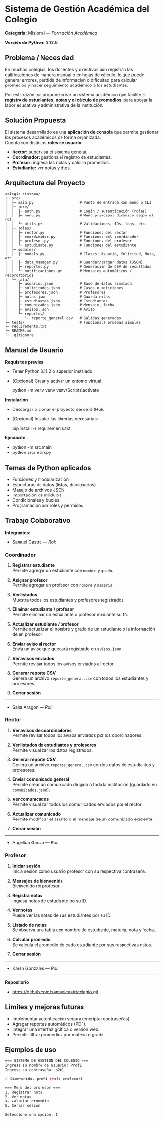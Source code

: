 # Sistema de Gestión Académica del Colegio

**Categoría:** Misional — *Formación Académica* 

**Versión de Python:** 3.13.9  

## Problema / Necesidad
En muchos colegios, los docentes y directivos aún registran las calificaciones de manera manual o en hojas de cálculo, lo que puede generar errores, pérdida de información o dificultad para calcular promedios y hacer seguimiento académico a los estudiantes.

Por esta razón, se propone crear un sistema académico que facilite el **registro de estudiantes, notas y el cálculo de promedios**, para apoyar la labor educativa y administrativa de la institución.



## Solución Propuesta
El sistema desarrollado es una **aplicación de consola** que permite gestionar los procesos académicos de forma organizada.  
Cuenta con distintos **roles de usuario**:
- **Rector:** supervisa el sistema general.  
- **Coordinador:** gestiona el registro de estudiantes.  
- **Profesor:** ingresa las notas y calcula promedios.
- **Estudiante:** ver notas y dtos.



##  Arquitectura del Proyecto
```
colegio-sistema/
├─ src/
│  ├─ main.py                     # Punto de entrada con menú o CLI
│  ├─ core/
│  │  ├─ auth.py                  # Login / autenticación (roles)
│  │  ├─ menu.py                  # Menú principal dinámico según el rol
│  │  └─ utils.py                 # Validaciones, IDs, logs, etc.
│  ├─ roles/
│  │  ├─ rector.py                # Funciones del rector
│  │  ├─ coordinador.py           # Funciones del coordinador
│  │  ├─ profesor.py              # Funciones del profesor
│  │  └─ estudiante.py            # Funciones del estudiante
│  ├─ modules/
│  │  ├─ models.py                # Clases: Usuario, Solicitud, Nota, etc.
│  │  ├─ data_manager.py          # Guardar/cargar datos (JSON)
│  │  ├─ reportes.py              # Generación de CSV de resultados
│  │  └─ notificaciones.py        # Mensajes automáticos / recordatorios
│  └─ data/
│     ├─ usuarios.json            # Base de datos simulada
│     ├─ solicitudes.json         # Casos o peticiones
│     ├─ profesores.json          # Profesores
|     ├─ notas.json               # Guarda notas
|     ├─ estudiantes.json         # Estudiantes
|     ├─ comunicados.json         # Mensaje, fecha
|     ├─ avisos.json              # Aviso
│     └─ reportes/
│        └─ reporte_general.csv   # Salidas generadas
├─ tests/                         # (opcional) pruebas simples
├─ requirements.txt
├─ README.md
└─ .gitignore

```


## Manual de Usuario
**Requisitos previos**
- Tener Python 3.11.2 o superior instalado.
- (Opcional) Crear y activar un entorno virtual:
  
  python -m venv venv
  venv\Scripts\activate
  
**Instalación**
- Descargar o clonar el proyecto desde GitHub.
- (Opcional) Instalar las librerías necesarias:
  
  pip install -r requirements.txt

**Ejecución**
- python -m src.main
- python src/main.py



## Temas de Python aplicados
- Funciones y modularización
- Estructuras de datos (listas, diccionarios)
- Manejo de archivos JSON
- Importación de módulos
- Condicionales y bucles
- Programación por roles y permisos



## Trabajo Colaborativo
**Integrantes:**

- Samuel Castro — *Rol:* 
### Coordinador
1. **Registrar estudiante**  
   Permite agregar un estudiante con `nombre` y `grado`.

2. **Asignar profesor**  
   Permite agregar un profesor con `nombre` y `materia`.

3. **Ver listados**  
   Muestra todos los estudiantes y profesores registrados.

4. **Eliminar estudiante / profesor**  
   Permite eliminar un estudiante o profesor mediante su `ID`.

5. **Actualizar estudiante / profesor**  
   Permite actualizar el nombre y grado de un estudiante o la información de un profesor.

6. **Enviar aviso al rector**  
   Envía un aviso que quedará registrado en `avisos.json`.

7. **Ver avisos enviados**  
   Permite revisar todos los avisos enviados al rector.

8. **Generar reporte CSV**  
   Genera un archivo `reporte_general.csv` con todos los estudiantes y profesores.

9. **Cerrar sesión**

---

- Saira Aragon — *Rol:*
### Rector

1. **Ver avisos de coordinadores**  
   Permite revisar todos los avisos enviados por los coordinadores.

2. **Ver listados de estudiantes y profesores**  
   Permite visualizar los datos registrados.

3. **Generar reporte CSV**  
   Genera un archivo `reporte_general.csv` con los datos de estudiantes y profesores.

4. **Enviar comunicado general**  
   Permite crear un comunicado dirigido a toda la institución (guardado en `comunicados.json`).

5. **Ver comunicados**  
   Permite visualizar todos los comunicados enviados por el rector.

6. **Actualizar comunicado**  
   Permite modificar el asunto o el mensaje de un comunicado existente.

7. **Cerrar sesión**

---

- Angelica Garcia — *Rol:*
### Profesor

1. **Iniciar sesión**  
   Inicia sesión como usuario profesor con su respectiva contraseña.

2. **Mensajes de bienvenida**  
   Bienvenido rol profesor.

3. **Registra notas**  
   Ingresa notas de estudiante po su ID.

4. **Ver notas**  
   Puede ver las notas de sus estudiantes por su ID.

5. **Listado de notas**  
   Se observa una tabla con nombre de estudiante, materia, nota y fecha..

6. **Calcular promedio**  
   Se calcula el promedio de cada estudiante por sus respectivas notas.

7. **Cerrar sesión**

---

- Karen Gonzales — *Rol:*
  
---

**Repositorio**
- https://github.com/samuelcastr/colegio.git



## Límites y mejoras futuras
- Implementar autenticación segura (encriptar contraseñas).
- Agregar reportes automáticos (PDF).
- Integrar una interfaz gráfica o versión web.
- Permitir filtrar promedios por materia o grado.

## Ejemplos de uso

```bash
=== SISTEMA DE GESTION DEL COLEGIO ===
Ingrese su nombre de usuario: Prof1
Ingrese su contraseña: p201

✅ Bienvenido, prof1 (rol: profesor)
```

```bash
=== Menú del profesor ===
1. Registrar nota
2. Ver notas
3. Calcular Promedio
5. Cerrar sesión

Seleccione una opción: 1

```
  

